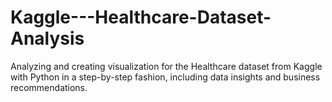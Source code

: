 # Kaggle---Healthcare-Dataset-Analysis
Analyzing and creating visualization for the Healthcare dataset from Kaggle with Python in a step-by-step fashion, including data insights and business recommendations. 
